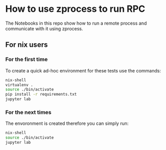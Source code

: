 # How to use zprocess to run RPC

The Notebooks in this repo show how to run a remote process and communicate with it using zprocess.


## For nix users

### For the first time
To create a quick ad-hoc environment for these tests use the commands:
```bash
nix-shell
virtualenv . 
source ./bin/activate
pip install -r requirements.txt
jupyter lab
```
### For the next times

The envoronment is created therefore you can simply run:
```bash
nix-shell 
source ./bin/activate
jupyter lab
```

